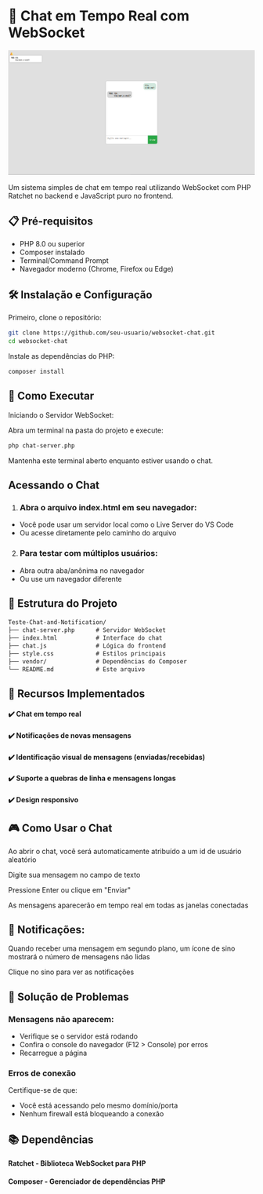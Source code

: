 # 💬 Chat em Tempo Real com WebSocket

![Chat Demo](Screenshot.png)

Um sistema simples de chat em tempo real utilizando WebSocket com PHP Ratchet no backend e JavaScript puro no frontend.

## 📋 Pré-requisitos

- PHP 8.0 ou superior
- Composer instalado
- Terminal/Command Prompt
- Navegador moderno (Chrome, Firefox ou Edge)

## 🛠️ Instalação e Configuração
Primeiro, clone o repositório:

```bash
git clone https://github.com/seu-usuario/websocket-chat.git
cd websocket-chat
```

Instale as dependências do PHP:

```bash
composer install
```

## 🚀 Como Executar
Iniciando o Servidor WebSocket:

Abra um terminal na pasta do projeto e execute:

```bash
php chat-server.php
```

Mantenha este terminal aberto enquanto estiver usando o chat.

## Acessando o Chat

1. ### Abra o arquivo index.html em seu navegador:
- Você pode usar um servidor local como o Live Server do VS Code
- Ou acesse diretamente pelo caminho do arquivo

2. ### Para testar com múltiplos usuários:
- Abra outra aba/anônima no navegador
- Ou use um navegador diferente

## 🧩 Estrutura do Projeto
```
Teste-Chat-and-Notification/
├── chat-server.php      # Servidor WebSocket
├── index.html           # Interface do chat
├── chat.js              # Lógica do frontend
├── style.css            # Estilos principais
├── vendor/              # Dependências do Composer
└── README.md            # Este arquivo
```

## 📌 Recursos Implementados

#### ✔️ Chat em tempo real
#### ✔️ Notificações de novas mensagens
#### ✔️ Identificação visual de mensagens (enviadas/recebidas)
#### ✔️ Suporte a quebras de linha e mensagens longas
#### ✔️ Design responsivo

## 🎮 Como Usar o Chat
Ao abrir o chat, você será automaticamente atribuído a um id de usuário aleatório

Digite sua mensagem no campo de texto

Pressione Enter ou clique em "Enviar"

As mensagens aparecerão em tempo real em todas as janelas conectadas

## 🔔 Notificações:

Quando receber uma mensagem em segundo plano, um ícone de sino mostrará o número de mensagens não lidas

Clique no sino para ver as notificações

## 🐛 Solução de Problemas
### Mensagens não aparecem:
- Verifique se o servidor está rodando
- Confira o console do navegador (F12 > Console) por erros
- Recarregue a página

### Erros de conexão
Certifique-se de que:
- Você está acessando pelo mesmo domínio/porta
- Nenhum firewall está bloqueando a conexão

## 📚 Dependências
#### Ratchet - Biblioteca WebSocket para PHP
#### Composer - Gerenciador de dependências PHP
